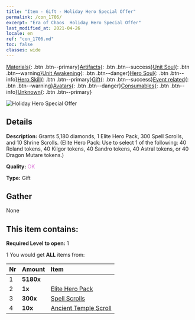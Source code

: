 ```yaml
---
title: "Item - Gift - Holiday Hero Special Offer"
permalink: /con_1706/
excerpt: "Era of Chaos  Holiday Hero Special Offer"
last_modified_at: 2021-04-26
locale: en
ref: "con_1706.md"
toc: false
classes: wide
---
```

 [Materials](/Items/){: .btn .btn--primary}[Artifacts](/Items/Artifacts/){: .btn .btn--success}[Unit Soul](/Items/UnitSoul/){: .btn .btn--warning}[Unit Awakening](/Items/UnitAwakening/){: .btn .btn--danger}[Hero Soul](/Items/HeroSoul/){: .btn .btn--info}[Hero Skill](/Items/HeroSkill/){: .btn .btn--primary}[Gift](/Items/Gift/){: .btn .btn--success}[Event related](/Items/Events/){: .btn .btn--warning}[Avatars](/Items/Avatars/){: .btn .btn--danger}[Consumables](/Items/Consumables/){: .btn .btn--info}[Unknown](/Items/Unknown/){: .btn .btn--primary}

 ![Holiday Hero Special Offer](/images/t/i_907117.png)

## Details
 **Description:** Grants 5,180 diamonds, 1 Elite Hero Pack, 300 Spell Scrolls, and 10 Shrine Scrolls. (Elite Hero Pack: Use to select 1 of the following: 40 Roland tokens, 40 Kilgor tokens, 40 Sandro tokens, 40 Astral tokens, or 40 Dragon Mutare tokens.)

 **Quality:** <span style="color: #DA70D6">OK</span>

 **Type:** Gift

## Gather

  None

## This item contains:

 **Required Level to open:** 1

 1 You would get **ALL** items  from:

  | Nr | Amount |     Item    |
  |:---|:-------|:------------|
  | 1 |  **5180x** | <i class="fas fa-gem"/> |  | 
  | 2 |  **1x** | [Elite Hero Pack](/Items/con_1696/) |  | 
  | 3 |  **300x** | [Spell Scrolls](/Items/con_694/) |  | 
  | 4 |  **10x** | [Ancient Temple Scroll](/Items/con_697/) |  | 
